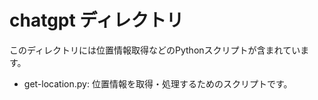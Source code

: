 # chatgpt ディレクトリ

このディレクトリには位置情報取得などのPythonスクリプトが含まれています。

- get-location.py: 位置情報を取得・処理するためのスクリプトです。 